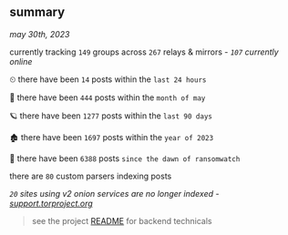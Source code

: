 
## summary
_may 30th, 2023_

currently tracking `149` groups across `267` relays & mirrors - _`107` currently online_

⏲ there have been `14` posts within the `last 24 hours`

🦈 there have been `444` posts within the `month of may`

🪐 there have been `1277` posts within the `last 90 days`

🏚 there have been `1697` posts within the `year of 2023`

🦕 there have been `6388` posts `since the dawn of ransomwatch`

there are `80` custom parsers indexing posts

_`20` sites using v2 onion services are no longer indexed - [support.torproject.org](https://support.torproject.org/onionservices/v2-deprecation/)_

> see the project [README](https://github.com/joshhighet/ransomwatch#ransomwatch--) for backend technicals
